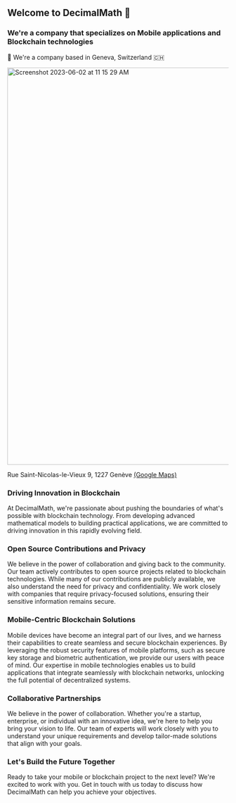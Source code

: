 ## Welcome to DecimalMath 👋

### We're a company that specializes on Mobile applications and Blockchain technologies

📍 We're a company based in Geneva, Switzerland 🇨🇭

<img width="903" alt="Screenshot 2023-06-02 at 11 15 29 AM" src="https://github.com/decimalMath/.github/assets/532450/4cf833a1-56f8-4e80-ab69-354b3b64c18a">

Rue Saint-Nicolas-le-Vieux 9, 1227 Genève [(Google Maps)](https://maps.app.goo.gl/emHR7WuPVApAFQSy6)

### Driving Innovation in Blockchain
At DecimalMath, we're passionate about pushing the boundaries of what's possible with blockchain technology. From developing advanced mathematical models to building practical applications, we are committed to driving innovation in this rapidly evolving field.

### Open Source Contributions and Privacy
We believe in the power of collaboration and giving back to the community. Our team actively contributes to open source projects related to blockchain technologies. While many of our contributions are publicly available, we also understand the need for privacy and confidentiality. We work closely with companies that require privacy-focused solutions, ensuring their sensitive information remains secure.

### Mobile-Centric Blockchain Solutions
Mobile devices have become an integral part of our lives, and we harness their capabilities to create seamless and secure blockchain experiences. By leveraging the robust security features of mobile platforms, such as secure key storage and biometric authentication, we provide our users with peace of mind. Our expertise in mobile technologies enables us to build applications that integrate seamlessly with blockchain networks, unlocking the full potential of decentralized systems.

### Collaborative Partnerships
We believe in the power of collaboration. Whether you're a startup, enterprise, or individual with an innovative idea, we're here to help you bring your vision to life. Our team of experts will work closely with you to understand your unique requirements and develop tailor-made solutions that align with your goals.

### Let's Build the Future Together
Ready to take your mobile or blockchain project to the next level? We're excited to work with you. Get in touch with us today to discuss how DecimalMath can help you achieve your objectives.

